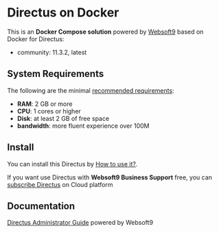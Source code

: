 # Directus on Docker  

This is an **Docker Compose solution** powered by [Websoft9](https://www.websoft9.com) based on Docker for Directus:


 - community:  11.3.2, latest


## System Requirements

The following are the minimal [recommended requirements](https://docs.directus.io/getting-started/installation):

* **RAM**: 2 GB or more
* **CPU**: 1 cores or higher
* **Disk**: at least 2 GB of free space
* **bandwidth**: more fluent experience over 100M  

## Install

You can install this Directus by [How to use it?](https://github.com/Websoft9/docker-library#how-to-use-it).   

If you want use Directus with **Websoft9 Business Support** free, you can [subscribe Directus](https://www.websoft9.com/apps) on Cloud platform

## Documentation

[Directus Administrator Guide](https://support.websoft9.com/docs/directus) powered by Websoft9